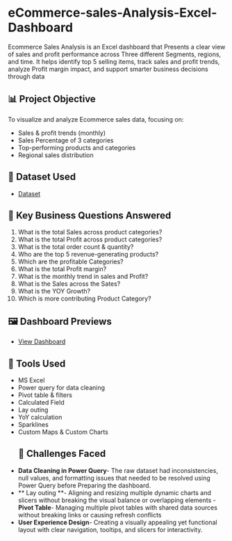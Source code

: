 # eCommerce-sales-Analysis-Excel-Dashboard
Ecommerce Sales Analysis is an Excel dashboard that Presents a clear view of sales and profit performance across Three different Segments, regions, and time. It helps identify top 5 selling items, track sales and profit trends, analyze Profit margin impact, and support smarter business decisions through data
## 📊 Project Objective
To visualize and analyze Ecommerce sales data, focusing on:
- Sales & profit trends (monthly)
- Sales Percentage of 3 categories 
- Top-performing products and categories
- Regional sales distribution
## 📁 Dataset Used 
 - <a href="https://github.com/TousifA07/eCommerce-sales-Analysis-Excel-Dashboard-/blob/main/Ecommerce%20Sales%20Analysis%20Data.xlsx">Dataset</a>
## 📌 Key Business Questions Answered

1. What is the total Sales across product categories?
2. What is the total Profit across product categories?
3. What is the total order count & quantity?
4. Who are the top 5 revenue-generating products?
5. Which are the profitable Categories?
6. What is the total Profit margin?
7. What is the monthly trend in sales and Profit?
8. What is the Sales across the Sates?
9. What is the YOY Growth?
10. Which is more contributing Product Category?
## 🖼️ Dashboard Previews
- <a href="https://github.com/TousifA07/eCommerce-sales-Analysis-Excel-Dashboard-/blob/main/Dashboard%20Ecommerce%20sales%20Analsis%20.png">View Dashboard</a>
## 📌 Tools Used
- MS Excel 
- Power query for data cleaning
- Pivot table & filters 
- Calculated Field
- Lay outing
- YoY calculation
- Sparklines
- Custom Maps & Custom Charts
  ## 🚧 Challenges Faced
-  **Data Cleaning in Power Query**- The raw dataset had inconsistencies, null values, and formatting issues that needed to be resolved using Power Query before Preparing the dashboard.
- ** Lay outing **- Aligning and resizing multiple dynamic charts and slicers without breaking the visual balance or overlapping elements
-**Pivot Table**- Managing multiple pivot tables with shared data sources without breaking links or causing refresh conflicts
- **User Experience Design**- Creating a visually appealing yet functional layout with clear navigation, tooltips, and slicers for interactivity.

